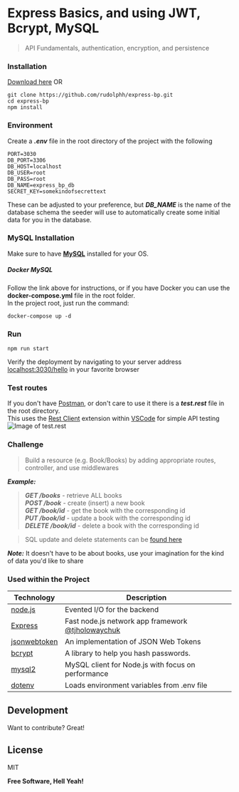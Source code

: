 # Express Basics, and using JWT, Bcrypt, MySQL
> API Fundamentals, authentication, encryption, and persistence

### Installation
[Download here](https://github.com/rudolphh/express-bp/archive/refs/heads/master.zip)
OR
```
git clone https://github.com/rudolphh/express-bp.git
cd express-bp
npm install
```
### Environment
Create a ***.env*** file in the root directory of the project with the following
```
PORT=3030
DB_PORT=3306
DB_HOST=localhost
DB_USER=root
DB_PASS=root
DB_NAME=express_bp_db
SECRET_KEY=somekindofsecrettext
```
These can be adjusted to your preference, but ***DB_NAME*** is the name of the database schema the seeder will use to automatically create some initial data for you in the database.

### MySQL Installation
Make sure to have **[MySQL](https://dev.mysql.com/doc/mysql-installation-excerpt/8.0/en/)** installed for your OS.
##### Docker MySQL
Follow the link above for instructions, or if you have Docker you can use the **docker-compose.yml** file in the root folder.  
In the project root, just run the command:
```
docker-compose up -d
```
### Run
```
npm run start
```
Verify the deployment by navigating to your server address [localhost:3030/hello] in your favorite browser

### Test routes
If you don't have [Postman](https://www.postman.com/downloads/), or don't care to use it there is a ***test.rest*** file in the root directory.  
This uses the [Rest Client](https://marketplace.visualstudio.com/items?itemName=humao.rest-client) extension within [VSCode](https://code.visualstudio.com/download) for simple API testing
![Image of test.rest](https://user-images.githubusercontent.com/949014/135563980-59a2d05f-2d5a-4b20-b94a-8fc4718861d1.png)

### Challenge
> Build a resource (e.g. Book/Books) by adding appropriate routes, controller, and use middlewares

***Example:***
> ***GET /books*** - retrieve ALL books  
***POST /book*** - create (insert) a new book  
***GET /book/id*** - get the book with the corresponding id  
***PUT /book/id*** - update a book with the corresponding id  
***DELETE /book/id*** - delete a book with the corresponding id

> SQL update and delete statements can be [found here](https://www.w3schools.com/sql/sql_update.asp)

***Note:*** It doesn't have to be about books, use your imagination for the kind of data you'd like to share

### Used within the Project

| Technology | Description |
| ------ | ------ |
| [node.js] | Evented I/O for the backend |
| [Express] | Fast node.js network app framework [@tjholowaychuk] |
| [jsonwebtoken] | An implementation of JSON Web Tokens |
| [bcrypt] | A library to help you hash passwords. |
| [mysql2] | MySQL client for Node.js with focus on performance |
| [dotenv] | Loads environment variables from .env file |

## Development

Want to contribute? Great!

## License

MIT

**Free Software, Hell Yeah!**

[//]: # (These are reference links used in the body of this note and get stripped out when the markdown processor does its job. There is no need to format nicely because it shouldn't be seen. Thanks SO - http://stackoverflow.com/questions/4823468/store-comments-in-markdown-syntax)

   [node.js]: <http://nodejs.org>
   [express]: <http://expressjs.com>
   [@tjholowaychuk]: <http://twitter.com/tjholowaychuk>
   [jsonwebtoken]: <https://www.npmjs.com/package/jsonwebtoken>
   [bcrypt]: <https://www.npmjs.com/package/bcrypt>
   [mysql2]: <https://www.npmjs.com/package/mysql2>
   [dotenv]: <https://www.npmjs.com/package/dotenv>
   [localhost:3030/hello]: <http://localhost:3030/hello>


